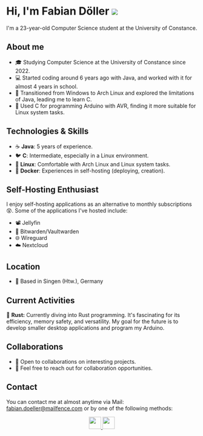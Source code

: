 # Hi, I'm Fabian Döller ![](https://user-images.githubusercontent.com/18350557/176309783-0785949b-9127-417c-8b55-ab5a4333674e.gif)
I'm a 23-year-old Computer Science student at the University of Constance.

## About me
- 🎓 Studying Computer Science at the University of Constance since 2022.
- 💻 Started coding around 6 years ago with Java, and worked with it for almost 4 years in school.
- 🐧 Transitioned from Windows to Arch Linux and explored the limitations of Java, leading me to learn C.
- 🤖 Used C for programming Arduino with AVR, finding it more suitable for Linux system tasks.

## Technologies & Skills
- ☕ **Java**: 5 years of experience.
- 🐦 **C**: Intermediate, especially in a Linux environment.
- 🐧 **Linux**: Comfortable with Arch Linux and Linux system tasks.
- 🐳 **Docker**: Experiences in self-hosting (deploying, creation).

## Self-Hosting Enthusiast
I enjoy self-hosting applications as an alternative to monthly subscriptions 😵. Some of the applications I've hosted include:
- 📽️ Jellyfin
- 🔐 Bitwarden/Vaultwarden
- 🌐 Wireguard
- ☁️ Nextcloud

## Location
- 📌 Based in Singen (Htw.), Germany

## Current Activities
📖 **Rust:** Currently diving into Rust programming. It's fascinating for its efficiency, memory safety, and versatility. My goal for the future is to develop smaller desktop applications and program my Arduino.

## Collaborations
- 💬 Open to collaborations on interesting projects.
- 📧 Feel free to reach out for collaboration opportunities.

## Contact
You can contact me at almost anytime via Mail: [fabian.doeller@mailfence.com](mailto:fabian.doeller@mailfence.com) or by one of the following methods:
<p align="center"> 
  <a href="https://discord.com/users/fabitheguy" target="_blank" rel="noreferrer"> 
    <picture> 
      <img src="https://raw.githubusercontent.com/danielcranney/readme-generator/main/public/icons/socials/discord.svg" width="32" height="32" /> 
    </picture> 
  </a> 
  <a href="https://www.github.com/FabiTheGuy" target="_blank" rel="noreferrer"> 
    <picture> 
      <source media="(prefers-color-scheme: dark)" srcset="https://raw.githubusercontent.com/danielcranney/readme-generator/main/public/icons/socials/github-dark.svg" /> 
      <source media="(prefers-color-scheme: light)" srcset="https://raw.githubusercontent.com/danielcranney/readmegenerator/main/public/icons/socials/github.svg" /> 
      <img src="https://raw.githubusercontent.com/danielcranney/readme-generator/main/public/icons/socials/github.svg" width="32" height="32" /> 
    </picture>
  </a>
</p>
